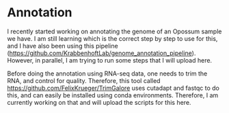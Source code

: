 # Annotation
I recently started working on annotating the genome of an Opossum sample we have. I am still learning which is the correct step by step to use for this, and I have also been using this pipeline (https://github.com/KrabbenhoftLab/genome_annotation_pipeline). However, in parallel, I am trying to run some steps that I will upload here.

Before doing the annotation using RNA-seq data, one needs to trim the RNA, and control for quality. Therefore, this tool called https://github.com/FelixKrueger/TrimGalore uses cutadapt and fastqc to do this, and can easily be installed using conda environments. Therefore, I am currently working on that and will upload the scripts for this here. 
